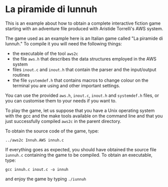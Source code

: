 # La piramide di Iunnuh

This is an example about how to obtain a complete interactive fiction game
starting with an adventure file produced with Aristide Torrelli's AWS system.

The game used as an example here is an Italian game called "La piramide di 
Iunnuh." To compile it you will need the following things:

- the executable of the tool `aws2c`
- the file `aws.h` that describes the data structures employed in the AWS system
- files `inout.c` and `inout.h` that contain the parser and the input/output
routines
- the file `systemdef.h` that contains macros to change colour on the terminal 
you are using and other important settings.

You can use the provided `aws.h`, `inout.c`, `inout.h` and `systemdef.h` files, 
or you can  customise them to your needs if you want to.

To play the game, let us suppose that you have a Unix operating system with the
gcc and the make tools available on the command line and that you just
successfully compiled `aws2c` in the parent directory.

To obtain the source code of the game, type: 

`../aws2c Innuh.AWS innuh.c`

If everything goes as expected, you should have obtained the source file
`iunnuh.c` containing the game to be compiled. To obtain an executable,
type:

`gcc innuh.c inout.c -o innuh`

and enjoy the game by typing `./iunnuh`